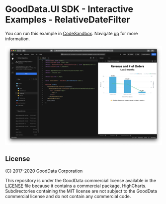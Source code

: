 # GoodData.UI SDK - Interactive Examples - RelativeDateFilter

You can run this example in [CodeSandbox](https://codesandbox.io/s/github/gooddata/gooddata-ui-examples/tree/master/example-relativedatefilter?file=/src/App/index.js). Navigate [up](..) for more information.

![RelativeDateFilter](/assets/example-relativedatefilter.png)

## License

(C) 2017-2020 GoodData Corporation

This repository is under the GoodData commercial license available in the [LICENSE](LICENSE) file because it contains a commercial package, HighCharts. Subdirectories containing the MIT license are not subject to the GoodData commercial license and do not contain any commercial code.
